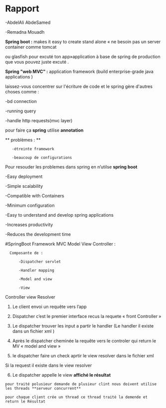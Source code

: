 # Rapport 

-AbdelAli AbdeSamed

-Remadna Mouadh

**Spring boot :** makes it easy to create stand alone « ne besoin pas un server container comme tomcat

ou glasfish pour excuté ton app»application à base de spring de production que vous pouvez juste excuté .


**Spring "web MVC" :** application framework (build enterprise-grade java applications ) 

laissez-vous concentrer sur l'écriture de code et le spring gère d'autres choses comme :
   
   -bd connection
   
   -running query 
   
   -handle http requests(mvc layer) 
   
   pour faire ça **spring** utilise  **annotation**
   
   ** problèmes : **
   
       -étreinte framework 
       
       -beaucoup de configurations
  
  Pour resouder les problemes dans spring en n’utilse **spring boot** 

-Easy deployment

-Simple scalability

-Compatible with Containers

-Minimum configuration

-Easy to understand and develop spring applications

-Increases productivity

-Reduces the development time

#SpringBoot Framework MVC Model View Controller :

      Composante de :
          
          -Dispatcher servlet
          
          -Handler mapping

          -Model and view

          -View 
Controller view Resolver


1. Le client envoi un requête vers l’app 

2. Dispatcher c’est le premier interface recus la requete « front Controller »

3. Le dispatcher trouver les input a partir le handler (Le handler il existe dans un fichier xml )

4. Après le dispatcher cheminée la requête vers le controler qui return le MV « model and view »

5. le dispatcher faire un check aprtir le view  resolver dans le fichier xml

  Si la request il existe dans le view resolver 

6. Le dispatcher appelle le view **affiché le résultat**

```
pour traité polusieur demande de plusieur clint nous doivent utilise les threads **serveur concurrent**

pour chaque client crée un thread ce thread traité la demende et return le Résultat 
```
